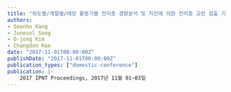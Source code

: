 ```yaml
---
title: "위도별/계절별/태양 활동기별 전리층 경향분석 및 지진에 의한 전리층 교란 검출 기법 연구"
authors:
- Seonho Kang
- Junesol Song
- O-jong Kim
- Changdon Kee
date: "2017-11-01T00:00:00Z"
publishDate: "2017-11-01T00:00:00Z"
publication_types: ["domestic-conference"]
publication: |-
    2017 IPNT Proceedings, 2017년 11월 01~03일
---
```

